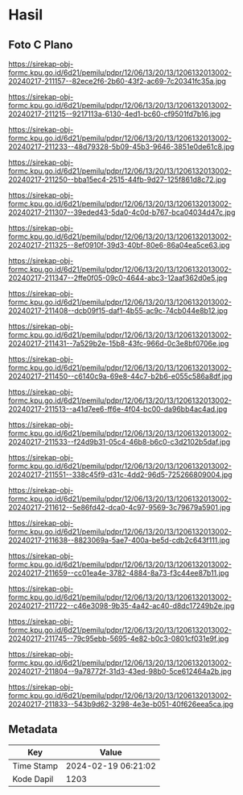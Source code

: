 # Hasil

## Foto C Plano

https://sirekap-obj-formc.kpu.go.id/6d21/pemilu/pdpr/12/06/13/20/13/1206132013002-20240217-211157--82ece2f6-2b60-43f2-ac69-7c20341fc35a.jpg

https://sirekap-obj-formc.kpu.go.id/6d21/pemilu/pdpr/12/06/13/20/13/1206132013002-20240217-211215--9217113a-6130-4ed1-bc60-cf9501fd7b16.jpg

https://sirekap-obj-formc.kpu.go.id/6d21/pemilu/pdpr/12/06/13/20/13/1206132013002-20240217-211233--48d79328-5b09-45b3-9646-3851e0de61c8.jpg

https://sirekap-obj-formc.kpu.go.id/6d21/pemilu/pdpr/12/06/13/20/13/1206132013002-20240217-211250--bba15ec4-2515-44fb-9d27-125f861d8c72.jpg

https://sirekap-obj-formc.kpu.go.id/6d21/pemilu/pdpr/12/06/13/20/13/1206132013002-20240217-211307--39eded43-5da0-4c0d-b767-bca04034d47c.jpg

https://sirekap-obj-formc.kpu.go.id/6d21/pemilu/pdpr/12/06/13/20/13/1206132013002-20240217-211325--8ef0910f-39d3-40bf-80e6-86a04ea5ce63.jpg

https://sirekap-obj-formc.kpu.go.id/6d21/pemilu/pdpr/12/06/13/20/13/1206132013002-20240217-211347--2ffe0f05-09c0-4644-abc3-12aaf362d0e5.jpg

https://sirekap-obj-formc.kpu.go.id/6d21/pemilu/pdpr/12/06/13/20/13/1206132013002-20240217-211408--dcb09f15-daf1-4b55-ac9c-74cb044e8b12.jpg

https://sirekap-obj-formc.kpu.go.id/6d21/pemilu/pdpr/12/06/13/20/13/1206132013002-20240217-211431--7a529b2e-15b8-43fc-966d-0c3e8bf0706e.jpg

https://sirekap-obj-formc.kpu.go.id/6d21/pemilu/pdpr/12/06/13/20/13/1206132013002-20240217-211450--c6140c9a-69e8-44c7-b2b6-e055c586a8df.jpg

https://sirekap-obj-formc.kpu.go.id/6d21/pemilu/pdpr/12/06/13/20/13/1206132013002-20240217-211513--a41d7ee6-ff6e-4f04-bc00-da96bb4ac4ad.jpg

https://sirekap-obj-formc.kpu.go.id/6d21/pemilu/pdpr/12/06/13/20/13/1206132013002-20240217-211533--f24d9b31-05c4-46b8-b6c0-c3d2102b5daf.jpg

https://sirekap-obj-formc.kpu.go.id/6d21/pemilu/pdpr/12/06/13/20/13/1206132013002-20240217-211551--338c45f9-d31c-4dd2-96d5-725266809004.jpg

https://sirekap-obj-formc.kpu.go.id/6d21/pemilu/pdpr/12/06/13/20/13/1206132013002-20240217-211612--5e86fd42-dca0-4c97-9569-3c79679a5901.jpg

https://sirekap-obj-formc.kpu.go.id/6d21/pemilu/pdpr/12/06/13/20/13/1206132013002-20240217-211638--8823069a-5ae7-400a-be5d-cdb2c643f111.jpg

https://sirekap-obj-formc.kpu.go.id/6d21/pemilu/pdpr/12/06/13/20/13/1206132013002-20240217-211659--cc01ea4e-3782-4884-8a73-f3c44ee87b11.jpg

https://sirekap-obj-formc.kpu.go.id/6d21/pemilu/pdpr/12/06/13/20/13/1206132013002-20240217-211722--c46e3098-9b35-4a42-ac40-d8dc17249b2e.jpg

https://sirekap-obj-formc.kpu.go.id/6d21/pemilu/pdpr/12/06/13/20/13/1206132013002-20240217-211745--79c95ebb-5695-4e82-b0c3-0801cf031e9f.jpg

https://sirekap-obj-formc.kpu.go.id/6d21/pemilu/pdpr/12/06/13/20/13/1206132013002-20240217-211804--9a78772f-31d3-43ed-98b0-5ce612464a2b.jpg

https://sirekap-obj-formc.kpu.go.id/6d21/pemilu/pdpr/12/06/13/20/13/1206132013002-20240217-211833--543b9d62-3298-4e3e-b051-40f626eea5ca.jpg


## Metadata

| Key        | Value               |
| ---------- | ------------------- |
| Time Stamp | 2024-02-19 06:21:02 |
| Kode Dapil | 1203                |




